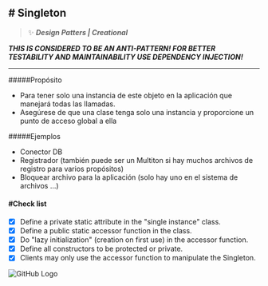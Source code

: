 ## \# Singleton 
>:sparkles: ***Design Patters | Creational***

***THIS IS CONSIDERED TO BE AN ANTI-PATTERN! FOR BETTER TESTABILITY AND MAINTAINABILITY USE DEPENDENCY INJECTION!***

---
####\#Propósito
- Para tener solo una instancia de este objeto en la aplicación que manejará todas las llamadas.
- Asegúrese de que una clase tenga solo una instancia y proporcione un punto de acceso global a ella

####\#Ejemplos
- Conector DB
- Registrador (también puede ser un Multiton si hay muchos archivos de registro para varios propósitos)
- Bloquear archivo para la aplicación (solo hay uno en el sistema de archivos ...)

#### \#Check list

- [x] Define a private static attribute in the "single instance" class.
- [x] Define a public static accessor function in the class.
- [x] Do "lazy initialization" (creation on first use) in the accessor function.
- [x] Define all constructors to be protected or private.
- [x] Clients may only use the accessor function to manipulate the Singleton.

![GitHub Logo](https://designpatternsphp.readthedocs.io/en/latest/_images/uml19.png)

